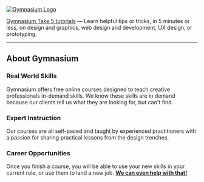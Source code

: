 [![Gymnasium Logo](https://gymnasium.github.io/cms/img/gymnasium-logo-gray.svg)](http://thegymnasium.com)

[Gymnasium Take 5 tutorials](https://thegymnasium.com/take5) — Learn helpful tips or tricks, in 5 minutes or less, on design and graphics, web design and development, UX design, or prototyping.

---

## About Gymnasium


### Real World Skills

Gymnasium offers free online courses designed to teach creative professionals in-demand skills. We know these skills are in demand because our clients tell us what they are looking for, but can't find.


### Expert Instruction

Our courses are all self-paced and taught by experienced practitioners with a passion for sharing practical lessons from the design trenches.

### Career Opportunities

Once you finish a course, you will be able to use your new skills in your current role, or use them to land a new job. **[We can even help with that!](http://aquent.com/find-work/?utm_source=thegymnasium&utm_medium=github&utm_campaign=readmejobs)**
